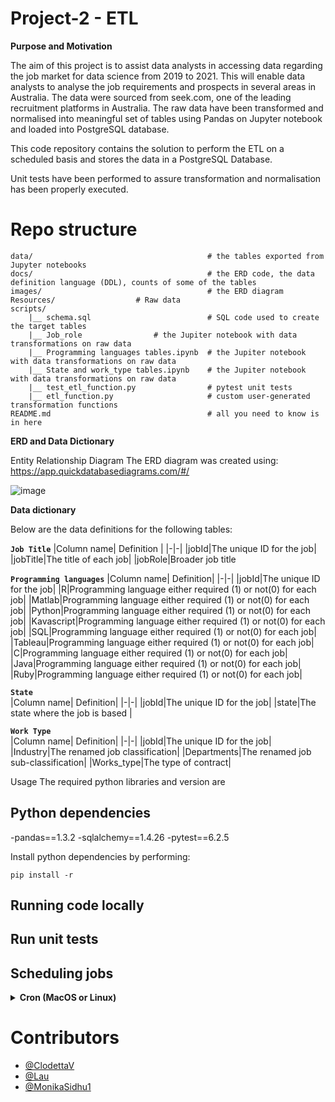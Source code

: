 # Project-2 - ETL

**Purpose and Motivation**

The aim of this project is to assist data analysts in accessing data regarding the 
job market for data science from 2019 to 2021. This will enable data analysts to 
analyse the job requirements and prospects in several areas in Australia. The 
data were sourced from seek.com, one of the leading recruitment platforms in 
Australia. The raw data have been transformed and normalised into meaningful 
set of tables using Pandas on Jupyter notebook and loaded into PostgreSQL 
database.

This code repository contains the solution to perform the ETL on a scheduled 
basis and stores the data in a PostgreSQL Database.

Unit tests have been performed to assure transformation and normalisation has been properly executed.

# Repo structure

```
data/                                       # the tables exported from Jupyter notebooks
docs/                                       # the ERD code, the data definition language (DDL), counts of some of the tables
images/                                     # the ERD diagram
Resources/				    # Raw data
scripts/    
    |__ schema.sql                          # SQL code used to create the target tables 
    |__ Job_role			    # the Jupiter notebook with data transformations on raw data 
    |__ Programming languages tables.ipynb  # the Jupiter notebook with data transformations on raw data
    |__ State and work_type tables.ipynb    # the Jupiter notebook with data transformations on raw data    
    |__ test_etl_function.py                # pytest unit tests 
    |__ etl_function.py              	    # custom user-generated transformation functions 
README.md                                   # all you need to know is in here 

```

**ERD and Data Dictionary**

Entity Relationship Diagram
The ERD diagram was created using: https://app.quickdatabasediagrams.com/#/

![image](https://user-images.githubusercontent.com/88511756/145743861-4ed8e059-e5b4-40b9-920a-9e279ebe3db5.png)

**Data dictionary**

Below are the data definitions for the following tables:

<b>`Job Title`</b>
|Column name| Definition |
|-|-|
|jobId|The unique ID for the job|
|jobTitle|The title of each job|
|jobRole|Broader job title

<b>`Programming languages`</b> 
|Column name| Definition|
|-|-|
|jobId|The unique ID for the job|
|R|Programming language either required (1) or not(0) for each job|
|Matlab|Programming language either required (1) or not(0) for each job|
|Python|Programming language either required (1) or not(0) for each job|
|Kavascript|Programming language either required (1) or not(0) for each job|
|SQL|Programming language either required (1) or not(0) for each job|
|Tableau|Programming language either required (1) or not(0) for each job|
|C|Programming language either required (1) or not(0) for each job|
|Java|Programming language either required (1) or not(0) for each job|
|Ruby|Programming language either required (1) or not(0) for each job|

<b>`State`</b>  
|Column name| Definition|
|-|-|
|jobId|The unique ID for the job|
|state|The state where the job is based |

<b>`Work Type`</b>  
|Column name| Definition|
|-|-|
|jobId|The unique ID for the job|
|Industry|The renamed job classification|
|Departments|The renamed job sub-classification|
|Works_type|The type of contract|


Usage
The required python libraries and version are 

	
## Python dependencies 
-pandas==1.3.2
-sqlalchemy==1.4.26
-pytest==6.2.5

Install python dependencies by performing:

```
pip install -r 
```

## Running code locally 
## Run unit tests 

## Scheduling jobs 


<details>
<summary><strong> Cron (MacOS or Linux) </strong></summary>
'''
'''
</details>

# Contributors
- [@ClodettaV](https://github.com/ClodettaV)
- [@Lau](https://github.com/Lau)
- [@MonikaSidhu1](https://github.com/MonikaSidhu1)

